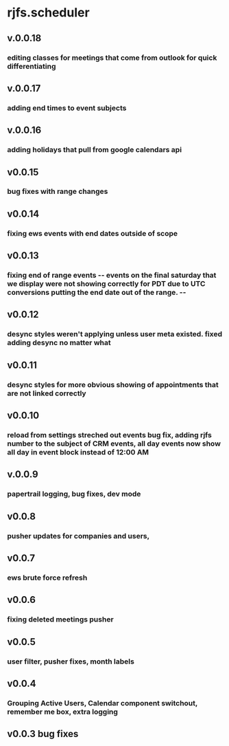 # rjfs.scheduler

## v.0.0.18
### editing classes for meetings that come from outlook for quick differentiating

## v.0.0.17
### adding end times to event subjects

## v.0.0.16
### adding holidays that pull from google calendars api

## v0.0.15
### bug fixes with range changes

## v0.0.14
### fixing ews events with end dates outside of scope

## v0.0.13
### fixing end of range events -- events on the final saturday that we display were not showing correctly for PDT due to UTC conversions putting the end date out of the range. --

## v0.0.12
### desync styles weren't applying unless user meta existed. fixed adding desync no matter what

## v0.0.11
### desync styles for more obvious showing of appointments that are not linked correctly

## v0.0.10
### reload from settings streched out events bug fix, adding rjfs number to the subject of CRM events, all day events now show all day in event block instead of 12:00 AM

## v.0.0.9
### papertrail logging, bug fixes, dev mode

## v0.0.8
### pusher updates for companies and users,

## v0.0.7
### ews brute force refresh

## v0.0.6
### fixing deleted meetings pusher

## v0.0.5
### user filter, pusher fixes, month labels

## v0.0.4
### Grouping Active Users, Calendar component switchout, remember me box, extra logging

## v0.0.3 bug fixes
